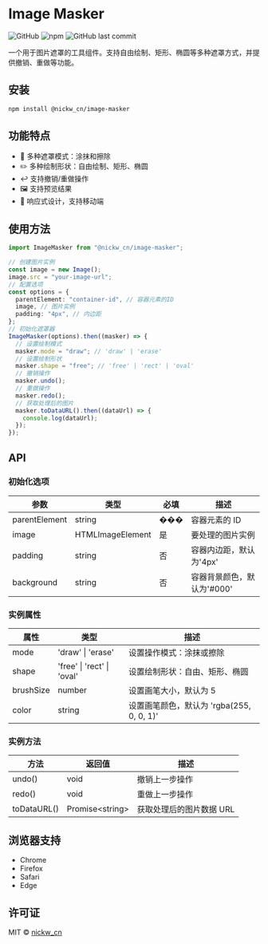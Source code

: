 # Image Masker

![GitHub](https://img.shields.io/github/license/你的用户名/image-masker)
![npm](https://img.shields.io/npm/v/@nickw_cn/image-masker)
![GitHub last commit](https://img.shields.io/github/last-commit/你的用户名/image-masker)

一个用于图片遮罩的工具组件。支持自由绘制、矩形、椭圆等多种遮罩方式，并提供撤销、重做等功能。

## 安装

```bash
npm install @nickw_cn/image-masker
```

## 功能特点

- 🎨 多种遮罩模式：涂抹和擦除
- ✏️ 多种绘制形状：自由绘制、矩形、椭圆
- ↩️ 支持撤销/重做操作
- 🖼️ 支持预览结果
- 📱 响应式设计，支持移动端

## 使用方法

```ts
import ImageMasker from "@nickw_cn/image-masker";

// 创建图片实例
const image = new Image();
image.src = "your-image-url";
// 配置选项
const options = {
  parentElement: "container-id", // 容器元素的ID
  image, // 图片实例
  padding: "4px", // 内边距
};
// 初始化遮罩器
ImageMasker(options).then((masker) => {
  // 设置绘制模式
  masker.mode = "draw"; // 'draw' | 'erase'
  // 设置绘制形状
  masker.shape = "free"; // 'free' | 'rect' | 'oval'
  // 撤销操作
  masker.undo();
  // 重做操作
  masker.redo();
  // 获取处理后的图片
  masker.toDataURL().then((dataUrl) => {
    console.log(dataUrl);
  });
});
```

## API

### 初始化选项

| 参数          | 类型             | 必填 | 描述                       |
| ------------- | ---------------- | ---- | -------------------------- |
| parentElement | string           | ���  | 容器元素的 ID              |
| image         | HTMLImageElement | 是   | 要处理的图片实例           |
| padding       | string           | 否   | 容器内边距，默认为'4px'    |
| background    | string           | 否   | 容器背景颜色，默认为'#000' |

### 实例属性

| 属性      | 类型                       | 描述                                      |
| --------- | -------------------------- | ----------------------------------------- |
| mode      | 'draw' \| 'erase'          | 设置操作模式：涂抹或擦除                  |
| shape     | 'free' \| 'rect' \| 'oval' | 设置绘制形状：自由、矩形、椭圆            |
| brushSize | number                     | 设置画笔大小，默认为 5                    |
| color     | string                     | 设置画笔颜色，默认为 'rgba(255, 0, 0, 1)' |

### 实例方法

| 方法        | 返回值                | 描述                     |
| ----------- | --------------------- | ------------------------ |
| undo()      | void                  | 撤销上一步操作           |
| redo()      | void                  | 重做上一步操作           |
| toDataURL() | Promise&lt;string&gt; | 获取处理后的图片数据 URL |

## 浏览器支持

- Chrome
- Firefox
- Safari
- Edge

## 许可证

MIT © [nickw_cn](mailto:nickw_cn@163.com)
